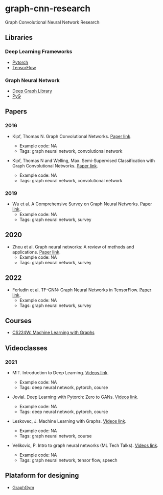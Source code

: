 # graph-cnn-research
Graph Convolutional Neural Network Research


## Libraries 

### Deep Learning Frameworks
* [Pytorch](https://pytorch.org/)
* [TensorFlow](https://www.tensorflow.org/)

### Graph Neural Network
* [Deep Graph Library](https://www.dgl.ai/) 
* [PyG](https://www.pyg.org/news/index/)

## Papers

### 2016 
- <a name="gcnn"></a>Kipf, Thomas N. Graph Convolutional Networks. [Paper link](http://tkipf.github.io/graph-convolutional-networks/). 
    - Example code: NA
    - Tags: graph neural network, convolutional network 


- <a name="semi-gcnn"></a> Kipf, Thomas N and Welling, Max. Semi-Supervised Classification with Graph Convolutional Networks. [Paper link](https://arxiv.org/abs/1609.02907). 
    - Example code: NA
    - Tags: graph neural network, convolutional network 

### 2019

- <a name="eeg-gcnn"></a> Wu et al. A Comprehensive Survey on Graph Neural Networks. [Paper link](https://arxiv.org/pdf/1901.00596). 
    - Example code: NA
    - Tags: graph neural network, survey 


## 2020
- <a name="zhou-2020"></a> Zhou et al. Graph neural networks: A review of methods and applications. [Paper link](https://www.sciencedirect.com/science/article/pii/S2666651021000012). 
    - Example code: NA
    - Tags: graph neural network, survey 

## 2022
- <a name="ferludin-2022"></a> Ferludin et al. TF-GNN: Graph Neural Networks in TensorFlow. [Paper link](https://arxiv.org/abs/2207.03522). 
    - Example code: NA
    - Tags: graph neural network, survey
    
## Courses
- [CS224W: Machine Learning with Graphs](https://web.stanford.edu/class/cs224w/)

## Videoclasses

### 2021
- <a name="mit6.s191"></a> MIT. Introduction to Deep Learning. [Videos link](http://introtodeeplearning.com/). 
    - Example code: NA
    - Tags: deep neural network, pytorch, course 

- <a name="jovial"></a> Jovial. Deep Learning with Pytorch: Zero to GANs. [Videos link](https://jovian.ai/learn/deep-learning-with-pytorch-zero-to-gans). 
    - Example code: NA
    - Tags: deep neural network, pytorch, course 

- <a name="cs224w"></a> Leskovec, J. Machine Learning with Graphs. [Videos link](https://www.youtube.com/watch?v=JAB_plj2rbA&list=PLoROMvodv4rPLKxIpqhjhPgdQy7imNkDn). 
    - Example code: NA
    - Tags: graph neural network, course 

- <a name="velickovic2021"></a> Velikovic, P. Intro to graph neural networks (ML Tech Talks). [Videos link](https://www.youtube.com/watch?v=8owQBFAHw7E). 
    - Example code: NA
    - Tags: graph neural network, tensor flow, speech 

## Plataform for designing 

- [GraphGym](https://github.com/snap-stanford/GraphGym)

